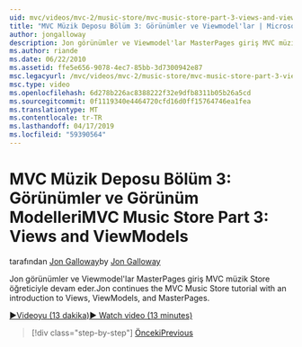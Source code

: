 ```yaml
---
uid: mvc/videos/mvc-2/music-store/mvc-music-store-part-3-views-and-viewmodels
title: "MVC Müzik Deposu Bölüm 3: Görünümler ve Viewmodel'lar | Microsoft Docs"
author: jongalloway
description: Jon görünümler ve Viewmodel'lar MasterPages giriş MVC müzik Store öğreticiyle devam eder.
ms.author: riande
ms.date: 06/22/2010
ms.assetid: ffe5e656-9078-4ec7-85bb-3d7300942e87
msc.legacyurl: /mvc/videos/mvc-2/music-store/mvc-music-store-part-3-views-and-viewmodels
msc.type: video
ms.openlocfilehash: 6d278b226ac8388222f32e9dfb8311b05b26a5cd
ms.sourcegitcommit: 0f1119340e4464720cfd16d0ff15764746ea1fea
ms.translationtype: MT
ms.contentlocale: tr-TR
ms.lasthandoff: 04/17/2019
ms.locfileid: "59390564"
---
```

# <a name="mvc-music-store-part-3-views-and-viewmodels"></a><span data-ttu-id="70e9f-103">MVC Müzik Deposu Bölüm 3: Görünümler ve Görünüm Modelleri</span><span class="sxs-lookup"><span data-stu-id="70e9f-103">MVC Music Store Part 3: Views and ViewModels</span></span>

<span data-ttu-id="70e9f-104">tarafından [Jon Galloway](https://github.com/jongalloway)</span><span class="sxs-lookup"><span data-stu-id="70e9f-104">by [Jon Galloway](https://github.com/jongalloway)</span></span>

<span data-ttu-id="70e9f-105">Jon görünümler ve Viewmodel'lar MasterPages giriş MVC müzik Store öğreticiyle devam eder.</span><span class="sxs-lookup"><span data-stu-id="70e9f-105">Jon continues the MVC Music Store tutorial with an introduction to Views, ViewModels, and MasterPages.</span></span>

[<span data-ttu-id="70e9f-106">&#9654;Videoyu (13 dakika)</span><span class="sxs-lookup"><span data-stu-id="70e9f-106">&#9654; Watch video (13 minutes)</span></span>](https://channel9.msdn.com/Blogs/ASP-NET-Site-Videos/mvc-music-store-part-3-views-and-viewmodels)

> [!div class="step-by-step"]
> [<span data-ttu-id="70e9f-107">Önceki</span><span class="sxs-lookup"><span data-stu-id="70e9f-107">Previous</span></span>](mvc-music-store-part-2-controllers.md)
